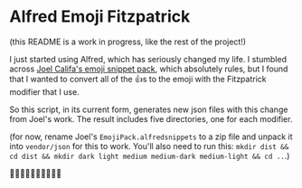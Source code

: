 # Alfred Emoji Fitzpatrick

(this README is a work in progress, like the rest of the project!)

I just started using Alfred, which has seriously changed my life.  I stumbled across [Joel Califa's emoji snippet pack](http://joelcalifa.com/blog/alfred-emoji-snippet-pack/), which absolutely rules, but I found that I wanted to convert all of the 👍s to the emoji with the Fitzpatrick modifier that I use.

So this script, in its current form, generates new json files with this change from Joel's work.  The result includes five directories, one for each modifier.

(for now, rename Joel's `EmojiPack.alfredsnippets` to a zip file and unpack it into `vendor/json` for this to work. You'll also need to run this: `mkdir dist && cd dist && mkdir dark light medium medium-dark medium-light && cd ..`.)

👍🏿👍🏾👍🏽👍🏼👍🏻
